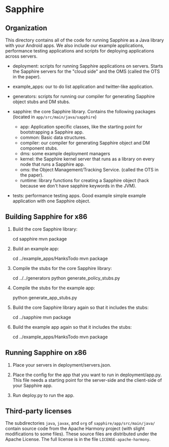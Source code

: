 Sapphire
========

## Organization

This directory contains all of the code for running Sapphire as a Java
library with your Android apps. We also include our example
applications, performance testing applications and scripts for
deploying applications across servers. 

- deployment: scripts for running Sapphire applications on
  servers. Starts the Sapphire servers for the "cloud side" and the
  OMS (called the OTS in the paper).
  
- example_apps: our to do list application and twitter-like
  application.

- generators: scripts for running our compiler for generating Sapphire
  object stubs and DM stubs.

- sapphire: the core Sapphire library. Contains the following packages
  (located in `app/src/main/java/sapphire`)
  - app: Application specific classes, like the starting point for bootstrapping a Sapphire app.
  - common: Basic data structures.
  - compiler: our compiler for generating Sapphire object and DM component stubs.
  - dms: some example deployment managers
  - kernel: the Sapphire kernel server that runs as a library on every node that runs a Sapphire app.
  - oms: the Object Management/Tracking Service. (called the OTS in the paper).
  - runtime: library functions for creating a Sapphire object (hack because we don't have sapphire keywords in the JVM).

- tests: performance testing apps. Good example simple example
  application with one Sapphire object.

## Building Sapphire for x86

1. Build the core Sapphire library:

    cd sapphire
    mvn package

2. Build an example app:

    cd ../example_apps/HanksTodo
    mvn package

3. Compile the stubs for the core Sapphire library:

    cd ../../generators
    python generate_policy_stubs.py

4. Compile the stubs for the example app:

    python generate_app_stubs.py

5. Build the core Sapphire library again so that it includes the stubs:

    cd ../sapphire
    mvn package

6. Build the example app again so that it includes the stubs:

    cd ../example_apps/HanksTodo
    mvn package

## Running Sapphire on x86

1. Place your servers in deployment/servers.json.

2. Place the config for the app that you want to run in
deployment/app.py. This file needs a starting point for the
server-side and the client-side of your Sapphire app.

3. Run deploy.py to run the app.

## Third-party licenses

The subdirectories `java`, `javax`, and `org` of `sapphire/app/src/main/java/`
contain source code from the Apache Harmony project (with slight modifications
to some files). These source files are distributed under the Apache License.
The full license is in the file `LICENSE-apache-harmony`.
